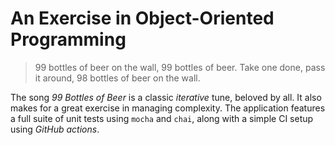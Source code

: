 # An Exercise in Object-Oriented Programming

> 99 bottles of beer on the wall, 99 bottles of beer.
> Take one done, pass it around, 98 bottles of beer on the wall.

The song _99 Bottles of Beer_ is a classic _iterative_ tune, beloved by all. It
also makes for a great exercise in managing complexity. The application features
a full suite of unit tests using `mocha` and `chai`, along with a simple CI
setup using _GitHub actions_.
